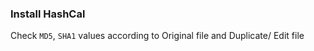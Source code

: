 
### Install HashCal

Check `MD5`, `SHA1` values according to Original file and Duplicate/ Edit file
